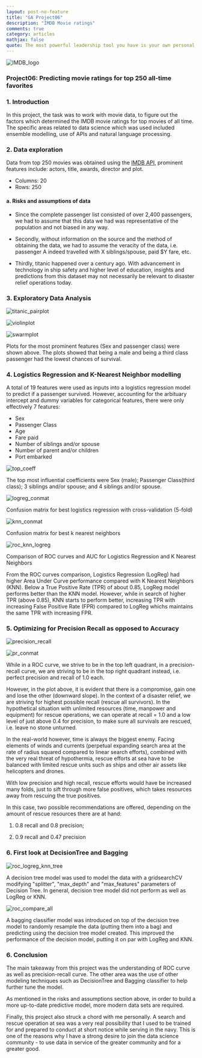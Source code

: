 ```yaml
---
layout: post-no-feature
title: "GA Project06"
description: "IMDB Movie ratings"
comments: true
category: articles
mathjax: false
quote: The most powerful leadership tool you have is your own personal example. - John Wooden
---
```


![IMDB_logo]({{site-url}}/images/logo-IMDB.jpg)

### Project06: Predicting movie ratings for top 250 all-time favorites

### 1. Introduction

In this project, the task was to work with movie data, to figure out the factors which determined the IMDB movie ratings for top movies of all time. The specific areas related to data science which was used included ensemble modelling, use of APIs and natural language processing.

### 2. Data exploration

Data from top 250 movies was obtained using the [IMDB API](https://www.omdbapi.com/), prominent features include: actors, title, awards, director and plot.

- Columns: 20
- Rows: 250

#### a. Risks and assumptions of data

- Since the complete passenger list consisted of over 2,400 passengers, we had to assume that this data we had was representative of the population and not biased in any way.

- Secondly, without information on the source and the method of obtaining the data, we had to assume the veracity of the data, i.e. passenger A indeed travelled with X siblings/spouse, paid $Y fare, etc.

- Thirdly, titanic happened over a century ago. With advancement in technology in ship safety and higher level of education, insights and predictions from this dataset may not necessarily be relevant to disaster relief operations today.

### 3. Exploratory Data Analysis

![titanic_pairplot]({{site-url}}/images/titanic_pairplot.png)

![violinplot]({{site-url}}/images/violinplot_sex_age.png)

![swarmplot]({{site-url}}/images/swarmplot_class_age.png)

Plots for the most prominent features (Sex and passenger class) were shown above. The plots showed that being a male and being a third class passenger had the lowest chances of survival.

### 4. Logistics Regression and K-Nearest Neighbor modelling

A total of 19 features were used as inputs into a logistics regression model to predict if a passenger survived. However, accounting for the arbituary intercept and dummy variables for categorical features, there were only effectively 7 features:

- Sex
- Passenger Class
- Age
- Fare paid
- Number of siblings and/or spouse
- Number of parent and/or children
- Port embarked

![top_coeff]({{site-url}}/images/proj5_top5coeff.png)

The top most influential coefficients were Sex (male); Passenger Class(third class); 3 siblings and/or spouse; and 4 siblings and/or spouse.

![logreg_conmat]({{site-url}}/images/proj5_best_logreg_conmat.png)

Confusion matrix for best logistics regression with cross-validation (5-fold)

![knn_conmat]({{site-url}}/images/proj5_best_knn_conmat.png)

Confusion matrix for best k nearest neighbors

![roc_knn_logreg]({{site-url}}/images/roc__knn_logreg.png)

Comparison of ROC curves and AUC for Logistics Regression and K Nearest Neighbors

From the ROC curves comparison, Logistics Regression (LogReg) had higher Area Under Curve performance compared with K Nearest Neighbors (KNN). Below a True Positive Rate (TPR) of about 0.85, LogReg model performs better than the KNN model. However, while in search of higher TPR (above 0.85), KNN starts to perform better, increasing TPR with increasing False Positive Rate (FPR) compared to LogReg whichs maintains the same TPR with increasing FPR.

### 5. Optimizing for Precision Recall as opposed to Accuracy

![precision_recall]({{site-url}}/images/proj5-precision-recall.png)

![pr_conmat]({{site-url}}/images/proj5_precision_recall_conmat.png)

While in a ROC curve, we strive to be in the top left quadrant, in a precision-recall curve, we are striving to be in the top right quadrant instead, i.e. perfect precision and recall of 1.0 each.

However, in the plot above, it is evident that there is a compromise, gain one and lose the other (downward slope). In the context of a disaster relief, we are striving for highest possible recall (rescue all survivors). In the hypothetical situation with unlimited resources (time, manpower and equipment) for rescue operations, we can operate at recall = 1.0 and a low level of just above 0.4 for precision, to make sure all survivals are rescued, i.e. leave no stone unturned.

In the real-world however, time is always the biggest enemy. Facing elements of winds and currents (perpetual expanding search area at the rate of radius squared compared to linear search efforts), combined with the very real threat of hypothermia, rescue efforts at sea have to be balanced with limited rescue units such as ships and other air assets like helicopters and drones.

With low precision and high recall, rescue efforts would have be increased many folds, just to sift through more false positives, which takes resources away from rescuing the true positives.

In this case, two possible recommendations are offered, depending on the amount of rescue resources there are at hand: 

1) 0.8 recall and 0.8 precision;

2) 0.9 recall and 0.47 precision

### 6. First look at DecisionTree and Bagging

![roc_logreg_knn_tree]({{site-url}}/images/roc_logreg_knn_tree.png)

A decision tree model was used to model the data with a gridsearchCV modifying "splitter", "max_depth" and "max_features" parameters of Decision Tree. In general, decision tree model did not perform as well as LogReg or KNN.

![roc_compare_all]({{site-url}}/images/proj5_roc_compareall.png)

A bagging classifier model was introduced on top of the decision tree model to randomly resample the data (putting them into a bag) and predicting using the decision tree model created. This improved the performance of the decision model, putting it on par with LogReg and KNN.

### 6. Conclusion

The main takeaway from this project was the understanding of ROC curve as well as precision-recall curve. The other area was the use of other modeling techniques such as DecisionTree and Bagging classifier to help further tune the model.

As mentioned in the risks and assumptions section above, in order to build a more up-to-date predictive model, more modern data sets are required.

Finally, this project also struck a chord with me personally. A search and rescue operation at sea was a very real possibility that I used to be trained for and prepared to conduct at short notice while serving in the navy. This is one of the reasons why I have a strong desire to join the data science community - to use data in service of the greater community and for a greater good.
